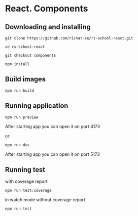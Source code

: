 # React. Components

## Downloading and installing

```
git clone https://github.com/rishat-se/rs-school-react.git
```

```
cd rs-school-react
```

```
git checkout components
```

```
npm install
```

## Build images

```
npm run build
```

## Running application

```
npm run preview
```

After starting app you can open it on port 4173

or

```
npm run dev
```

After starting app you can open it on port 5173

## Running test

with coverage report

```
npm run test:coverage
```

in watch mode without coverage report

```
npm run test
```
